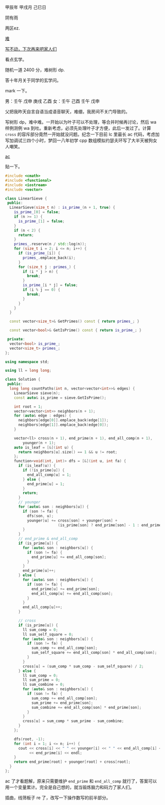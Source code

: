 甲辰年 甲戌月 己巳日

阴有雨

两区ez.

[难](https://leetcode.cn/problems/total-characters-in-string-after-transformations-ii/)

[写不动，下次再来吧家人们](https://leetcode.cn/problems/construct-2d-grid-matching-graph-layout/description/)

看点玄学。

随机一道 2400 分，难树形 dp.

答十年月关于同学的玄学问。

mark 一下。

男：壬午 戊申 庚戌 乙酉
女：壬午 己酉 壬午 戊申

父把我昨天自言自语当成语音聊天，难绷，我房间不关门导致的。

写树形 dp，难中难。一开始以为叶子可以不处理，等合并时候再讨论，然后 wa 样例测例 wa 到吐。重新考虑，必须先处理叶子才方便，此后一发过了。计算 `cross` 的容斥部分竟然一开始就没问题。纪念一下目前 lc 里最长 ac 代码，考虑加写加调试三四个小时，梦回一八年初学 cpp 数组模拟约瑟夫环写了大半天被狗女人嘲笑。

[ac](https://leetcode.cn/submissions/detail/577477192/)

贴一下。

```cpp
#include <cmath>
#include <functional>
#include <iostream>
#include <vector>

class LinearSieve {
 public:
  LinearSieve(size_t n) : is_prime_(n + 1, true) {
    is_prime_[0] = false;
    if (n >= 1) {
      is_prime_[1] = false;
    }
    if (n < 2) {
      return;
    }
    primes_.reserve(n / std::log(n));
    for (size_t i = 2; i <= n; i++) {
      if (is_prime_[i]) {
        primes_.emplace_back(i);
      }
      for (size_t j : primes_) {
        if (i * j > n) {
          break;
        }
        is_prime_[i * j] = false;
        if (i % j == 0) {
          break;
        }
      }
    }
  }

  const vector<size_t>& GetPrimes() const { return primes_; }

  const vector<bool>& GetIsPrime() const { return is_prime_; }

 private:
  vector<bool> is_prime_;
  vector<size_t> primes_;
};

using namespace std;

using ll = long long;

class Solution {
 public:
  long long countPaths(int n, vector<vector<int>>& edges) {
    LinearSieve sieve(n);
    const auto& is_prime = sieve.GetIsPrime();

    int root = 1;
    vector<vector<int>> neighbors(n + 1);
    for (auto& edge : edges) {
      neighbors[edge[0]].emplace_back(edge[1]);
      neighbors[edge[1]].emplace_back(edge[0]);
    }

    vector<ll> cross(n + 1), end_prime(n + 1), end_all_comp(n + 1),
        younger(n + 1);
    auto is_leaf = [&](int u) {
      return neighbors[u].size() == 1 && u != root;
    };
    function<void(int, int)> dfs = [&](int u, int fa) {
      if (is_leaf(u)) {
        if (!is_prime[u]) {
          end_all_comp[u] = 1;
        } else {
          end_prime[u] = 1;
        }
        return;
      }
      // younger
      for (auto& son : neighbors[u]) {
        if (son != fa) {
          dfs(son, u);
          younger[u] += cross[son] + younger[son] +
                        (is_prime[son] ? end_prime[son] - 1 : end_prime[son]);
        }
      }
      // end_prime & end_all_comp
      if (is_prime[u]) {
        for (auto& son : neighbors[u]) {
          if (son != fa) {
            end_prime[u] += end_all_comp[son];
          }
        }
        end_prime[u]++;
      } else {
        for (auto& son : neighbors[u]) {
          if (son != fa) {
            end_prime[u] += end_prime[son];
            end_all_comp[u] += end_all_comp[son];
          }
        }
        end_all_comp[u]++;
      }

      // cross
      if (is_prime[u]) {
        ll sum_comp = 0;
        ll sum_self_square = 0;
        for (auto& son : neighbors[u]) {
          if (son != fa) {
            sum_comp += end_all_comp[son];
            sum_self_square += end_all_comp[son] * end_all_comp[son];
          }
        }
        cross[u] = (sum_comp * sum_comp - sum_self_square) / 2;
      } else {
        ll sum_comp = 0;
        ll sum_prime = 0;
        ll sum_combine = 0;
        for (auto& son : neighbors[u]) {
          if (son != fa) {
            sum_comp += end_all_comp[son];
            sum_prime += end_prime[son];
            sum_combine += end_all_comp[son] * end_prime[son];
          }
        }
        cross[u] = sum_comp * sum_prime - sum_combine;
      }
    };

    dfs(root, -1);
    for (int i = 1; i <= n; i++) {
      cout << cross[i] << " " << younger[i] << " " << end_all_comp[i] << " "
           << end_prime[i] << endl;
    }
    return end_prime[root] + younger[root] + cross[root];
  }
};
```

ac 了才看题解，原来只需要维护 `end_prime` 和 `end_all_comp` 就行了，答案可以用一个变量累计。完全是自己想的，就当锻炼脑力和码力了家人们。

插曲，线筛板子 re 了，改写一下操作数写的前半部分。